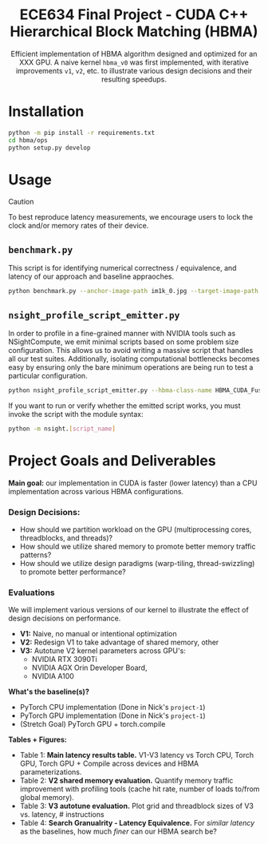 <div align="center">

# ECE634 Final Project - CUDA C++ Hierarchical Block Matching (HBMA)
</div>

<div align="center">

Efficient implementation of HBMA algorithm designed and optimized for an XXX GPU.
A naive kernel `hbma_v0` was first implemented, with iterative improvements `v1`, `v2`, etc. to illustrate various design decisions and their resulting speedups.

</div>

<!-- Installation Guide -->
# Installation 
```bash
python -m pip install -r requirements.txt
cd hbma/ops
python setup.py develop
```

<!-- Usage Guide -->
# Usage 
> [!CAUTION]
> To best reproduce latency measurements, we encourage users to lock the clock and/or memory rates of their device.

## `benchmark.py`
This script is for identifying numerical correctness / equivalence, and latency of our approach and baseline appraoches.
```bash
python benchmark.py --anchor-image-path im1k_0.jpg --target-image-path im1k_8.jpg
```

## `nsight_profile_script_emitter.py`
In order to profile in a fine-grained manner with NVIDIA tools such as NSightCompute, we emit minimal scripts based on some problem size configuration. This allows us to avoid writing a massive script that handles all our test suites. Additionally, isolating computational bottlenecks becomes easy by ensuring only the bare minimum operations are being run to test a particular configuration.
```bash
python nsight_profile_script_emitter.py --hbma-class-name HBMA_CUDA_Fused
```
If you want to run or verify whether the emitted script works, you must invoke the script with the module syntax:
```bash
python -m nsight.[script_name]
```

# Project Goals and Deliverables
**Main goal:** our implementation in CUDA is faster (lower latency) than a CPU implementation across various HBMA configurations.

### Design Decisions:
* How should we partition workload on the GPU (multiprocessing cores, threadblocks, and threads)?
* How should we utilize shared memory to promote better memory traffic patterns?
* How should we utilize design paradigms (warp-tiling, thread-swizzling) to promote better performance?

### Evaluations
We will implement various versions of our kernel to illustrate the effect of design decisions on performance.
* **V1:** Naive, no manual or intentional optimization
* **V2:** Redesign V1 to take advantage of shared memory, other 
* **V3:** Autotune V2 kernel parameters across GPU's:
  * NVIDIA RTX 3090Ti
  * NVIDIA AGX Orin Developer Board,
  * NVIDIA A100

**What's the baseline(s)?**
* PyTorch CPU implementation (Done in Nick's `project-1`)
* PyTorch GPU implementation (Done in Nick's `project-1`)
* (Stretch Goal) PyTorch GPU + torch.compile

**Tables + Figures:**
* Table 1: **Main latency results table.** V1-V3 latency vs Torch CPU, Torch GPU, Torch GPU + Compile across devices and HBMA parameterizations.
* Table 2: **V2 shared memory evaluation.** Quantify memory traffic improvement with profiling tools (cache hit rate, number of loads to/from global memory).
* Table 3: **V3 autotune evaluation.** Plot grid and threadblock sizes of V3 vs. latency, # instructions 
* Table 4: **Search Granualrity - Latency Equivalence.** For *similar latency* as the baselines, how much *finer* can our HBMA search be?

